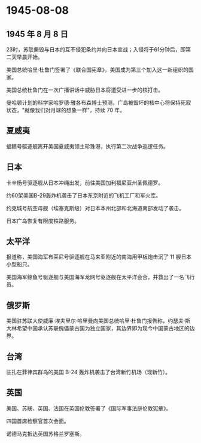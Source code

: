 # 1945-08-08

## 1945 年 8 月 8 日

23时，苏联撕毁与日本的互不侵犯条约并向日本宣战；入侵将于61分钟后，即第二天早晨开始。

美国总统哈里·杜鲁门签署了《联合国宪章》，美国成为第三个加入这一新组织的国家。

美国总统杜鲁门在一次广播讲话中威胁日本将遭受进一步的核打击。

曼哈顿计划的科学家哈罗德·雅各布森博士预测，广岛被毁坏的核中心将保持死寂状态，"就像我们对月球的想象一样"，持续
70 年。

## 夏威夷

蝠鲼号驱逐舰离开美国夏威夷领土珍珠港，执行第二次战争巡逻任务。

## 日本

卡辛杨号驱逐舰从日本冲绳出发，前往美国加利福尼亚州圣佩德罗。

约60架美国B-29轰炸机袭击了日本东京附近的飞机工厂和军火库。

约克城号航空母舰（埃塞克斯级）对日本本州北部和北海道南部发动了袭击。

日本广岛恢复有限度铁路服务。

## 太平洋

报道称，美国海军布莱尼号驱逐舰在马来亚附近的南海用甲板炮击沉了 11
艘日本小型船只。

美国海军鲸鱼号驱逐舰与美国海军龙网号驱逐舰在太平洋会合，并救出了一名飞行员。

## 俄罗斯

美国驻苏联大使威廉·埃夫里尔·哈里曼向美国总统哈里·杜鲁门报告称，约瑟夫·斯大林希望中国承认苏联傀儡蒙古国为独立国家，其边界即为现今中国蒙古地区的边界。

## 台湾

驻扎在菲律宾群岛的美国 B-24 轰炸机袭击了台湾新竹机场（现新竹）。

## 英国

美国、苏联、英国、法国在英国伦敦签署了《国际军事法庭伦敦宪章》。

四国首席检察官首次会面。

诺德马克抵达英国苏格兰罗塞斯。

